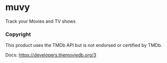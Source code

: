 # muvy
Track your Movies and TV shows

### Copyright
This product uses the TMDb API but is not endorsed or certified by TMDb.

Docs: https://developers.themoviedb.org/3
